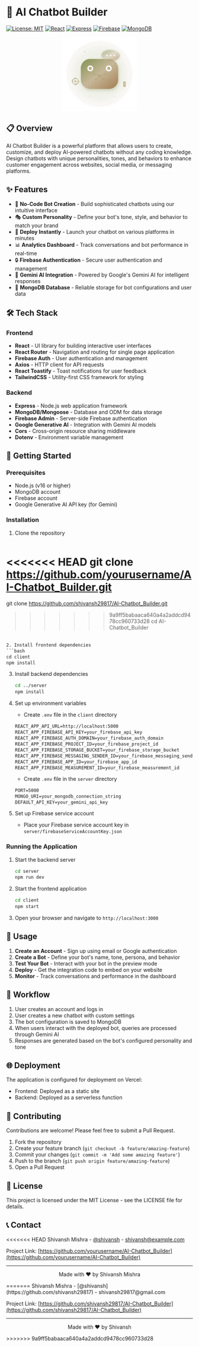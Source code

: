 # 🤖 AI Chatbot Builder

[![License: MIT](https://img.shields.io/badge/License-MIT-yellow.svg)](https://opensource.org/licenses/MIT)
[![React](https://img.shields.io/badge/React-19.1.1-blue.svg)](https://reactjs.org/)
[![Express](https://img.shields.io/badge/Express-5.1.0-green.svg)](https://expressjs.com/)
[![Firebase](https://img.shields.io/badge/Firebase-12.0.0-orange.svg)](https://firebase.google.com/)
[![MongoDB](https://img.shields.io/badge/MongoDB-5.5-green.svg)](https://www.mongodb.com/)

<p align="center">
  <img src="./chatbot.svg" alt="AI Chatbot Builder Logo" width="200"/>
</p>

## 📋 Overview

AI Chatbot Builder is a powerful platform that allows users to create, customize, and deploy AI-powered chatbots without any coding knowledge. Design chatbots with unique personalities, tones, and behaviors to enhance customer engagement across websites, social media, or messaging platforms.

## ✨ Features

- 🧠 **No-Code Bot Creation** - Build sophisticated chatbots using our intuitive interface
- 🎭 **Custom Personality** - Define your bot's tone, style, and behavior to match your brand
- 🚀 **Deploy Instantly** - Launch your chatbot on various platforms in minutes
- 📊 **Analytics Dashboard** - Track conversations and bot performance in real-time
- 🔒 **Firebase Authentication** - Secure user authentication and management
- 🔌 **Gemini AI Integration** - Powered by Google's Gemini AI for intelligent responses
- 💾 **MongoDB Database** - Reliable storage for bot configurations and user data

## 🛠️ Tech Stack

### Frontend
- **React** - UI library for building interactive user interfaces
- **React Router** - Navigation and routing for single page application
- **Firebase Auth** - User authentication and management
- **Axios** - HTTP client for API requests
- **React Toastify** - Toast notifications for user feedback
- **TailwindCSS** - Utility-first CSS framework for styling

### Backend
- **Express** - Node.js web application framework
- **MongoDB/Mongoose** - Database and ODM for data storage
- **Firebase Admin** - Server-side Firebase authentication
- **Google Generative AI** - Integration with Gemini AI models
- **Cors** - Cross-origin resource sharing middleware
- **Dotenv** - Environment variable management

## 🚀 Getting Started

### Prerequisites

- Node.js (v16 or higher)
- MongoDB account
- Firebase account
- Google Generative AI API key (for Gemini)

### Installation

1. Clone the repository
   ```bash
<<<<<<< HEAD
   git clone https://github.com/yourusername/AI-Chatbot_Builder.git
=======
   git clone https://github.com/shivansh29817/AI-Chatbot_Builder.git
>>>>>>> 9a9ff5babaaca640a4a2addcd9478cc960733d28
   cd AI-Chatbot_Builder
   ```

2. Install frontend dependencies
   ```bash
   cd client
   npm install
   ```

3. Install backend dependencies
   ```bash
   cd ../server
   npm install
   ```

4. Set up environment variables
   - Create `.env` file in the `client` directory
   ```
   REACT_APP_API_URL=http://localhost:5000
   REACT_APP_FIREBASE_API_KEY=your_firebase_api_key
   REACT_APP_FIREBASE_AUTH_DOMAIN=your_firebase_auth_domain
   REACT_APP_FIREBASE_PROJECT_ID=your_firebase_project_id
   REACT_APP_FIREBASE_STORAGE_BUCKET=your_firebase_storage_bucket
   REACT_APP_FIREBASE_MESSAGING_SENDER_ID=your_firebase_messaging_sender_id
   REACT_APP_FIREBASE_APP_ID=your_firebase_app_id
   REACT_APP_FIREBASE_MEASUREMENT_ID=your_firebase_measurement_id
   ```

   - Create `.env` file in the `server` directory
   ```
   PORT=5000
   MONGO_URI=your_mongodb_connection_string
   DEFAULT_API_KEY=your_gemini_api_key
   ```

5. Set up Firebase service account
   - Place your Firebase service account key in `server/firebaseServiceAccountKey.json`

### Running the Application

1. Start the backend server
   ```bash
   cd server
   npm run dev
   ```

2. Start the frontend application
   ```bash
   cd client
   npm start
   ```

3. Open your browser and navigate to `http://localhost:3000`

## 📱 Usage

1. **Create an Account** - Sign up using email or Google authentication
2. **Create a Bot** - Define your bot's name, tone, persona, and behavior
3. **Test Your Bot** - Interact with your bot in the preview mode
4. **Deploy** - Get the integration code to embed on your website
5. **Monitor** - Track conversations and performance in the dashboard

## 🔄 Workflow

1. User creates an account and logs in
2. User creates a new chatbot with custom settings
3. The bot configuration is saved to MongoDB
4. When users interact with the deployed bot, queries are processed through Gemini AI
5. Responses are generated based on the bot's configured personality and tone

## 🌐 Deployment

The application is configured for deployment on Vercel:

- Frontend: Deployed as a static site
- Backend: Deployed as a serverless function

## 🤝 Contributing

Contributions are welcome! Please feel free to submit a Pull Request.

1. Fork the repository
2. Create your feature branch (`git checkout -b feature/amazing-feature`)
3. Commit your changes (`git commit -m 'Add some amazing feature'`)
4. Push to the branch (`git push origin feature/amazing-feature`)
5. Open a Pull Request

## 📄 License

This project is licensed under the MIT License - see the LICENSE file for details.

## 📞 Contact

<<<<<<< HEAD
Shivansh Mishra - [@shivansh](https://github.com/shivansh) - shivansh@example.com

Project Link: [https://github.com/yourusername/AI-Chatbot_Builder](https://github.com/yourusername/AI-Chatbot_Builder)

---

<p align="center">Made with ❤️ by Shivansh Mishra</p>
=======
Shivansh Mishra - [@shivansh](https://github.com/shivansh29817) - shivansh29817@gmail.com

Project Link: [https://github.com/shivansh29817/AI-Chatbot_Builder](https://github.com/shivansh29817/AI-Chatbot_Builder)

---

<p align="center">Made with ❤️ by Shivansh</p>
>>>>>>> 9a9ff5babaaca640a4a2addcd9478cc960733d28
